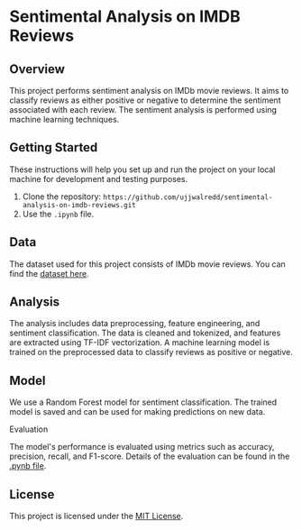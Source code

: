 # Sentimental Analysis on IMDB Reviews

## Overview
This project performs sentiment analysis on IMDb movie reviews. It aims to classify reviews as either positive or negative to determine the sentiment associated with each review. The sentiment analysis is performed using machine learning techniques.

## Getting Started
These instructions will help you set up and run the project on your local machine for development and testing purposes.

1. Clone the repository: `https://github.com/ujjwalredd/sentimental-analysis-on-imdb-reviews.git`
2. Use the `.ipynb` file.

## Data
The dataset used for this project consists of IMDb movie reviews. You can find the [dataset here](https://ai.stanford.edu/~amaas/data/sentiment/).


## Analysis
The analysis includes data preprocessing, feature engineering, and sentiment classification. The data is cleaned and tokenized, and features are extracted using TF-IDF vectorization. A machine learning model is trained on the preprocessed data to classify reviews as positive or negative.

## Model
We use a Random Forest model for sentiment classification. The trained model is saved and can be used for making predictions on new data.

Evaluation

The model's performance is evaluated using metrics such as accuracy, precision, recall, and F1-score. Details of the evaluation can be found in the [.pynb file](https://github.com/ujjwalredd/sentimental-analysis-on-imdb-reviews/blob/main/sentimental%20analysis.ipynb).

## License

This project is licensed under the [MIT License](https://github.com/ujjwalredd/sentimental-analysis-on-imdb-reviews/blob/main/LICENSE.txt).


